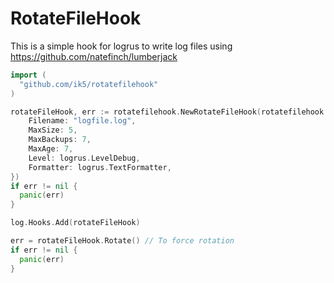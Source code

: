 # RotateFileHook

This is a simple hook for logrus to write log files using https://github.com/natefinch/lumberjack


```go
import (
  "github.com/ik5/rotatefilehook"
)

rotateFileHook, err := rotatefilehook.NewRotateFileHook(rotatefilehook.RotateFileConfig{
    Filename: "logfile.log",
    MaxSize: 5,
    MaxBackups: 7,
    MaxAge: 7,
    Level: logrus.LevelDebug,
    Formatter: logrus.TextFormatter,
})
if err != nil {
  panic(err)
}

log.Hooks.Add(rotateFileHook)

err = rotateFileHook.Rotate() // To force rotation
if err != nil {
  panic(err)
}
```

